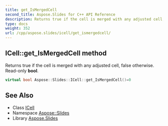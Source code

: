 ```yaml
---
title: get_IsMergedCell
second_title: Aspose.Slides for C++ API Reference
description: Returns true if the cell is merged with any adjusted cell, false otherwise. Read-only bool.
type: docs
weight: 352
url: /cpp/aspose.slides/icell/get_ismergedcell/
---
```

## ICell::get_IsMergedCell method


Returns true if the cell is merged with any adjusted cell, false otherwise. Read-only **bool**.

```cpp
virtual bool Aspose::Slides::ICell::get_IsMergedCell()=0
```

## See Also

* Class [ICell](../)
* Namespace [Aspose::Slides](../../)
* Library [Aspose.Slides](../../../)
